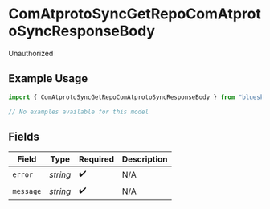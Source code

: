 # ComAtprotoSyncGetRepoComAtprotoSyncResponseBody

Unauthorized

## Example Usage

```typescript
import { ComAtprotoSyncGetRepoComAtprotoSyncResponseBody } from "bluesky/models/errors";

// No examples available for this model
```

## Fields

| Field              | Type               | Required           | Description        |
| ------------------ | ------------------ | ------------------ | ------------------ |
| `error`            | *string*           | :heavy_check_mark: | N/A                |
| `message`          | *string*           | :heavy_check_mark: | N/A                |